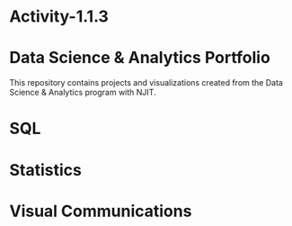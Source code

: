 # Activity-1.1.3
# Data Science & Analytics Portfolio
This repository contains projects and visualizations created from the Data Science & Analytics program with NJIT.

# SQL

# Statistics

# Visual Communications
